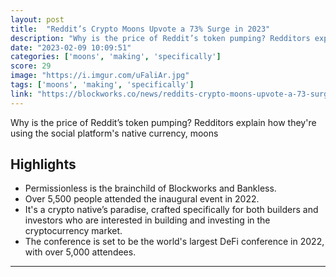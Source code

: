 ```yaml
---
layout: post
title:  "Reddit’s Crypto Moons Upvote a 73% Surge in 2023"
description: "Why is the price of Reddit’s token pumping? Redditors explain how they're using the social platform's native currency, moons"
date: "2023-02-09 10:09:51"
categories: ['moons', 'making', 'specifically']
score: 29
image: "https://i.imgur.com/uFaliAr.jpg"
tags: ['moons', 'making', 'specifically']
link: "https://blockworks.co/news/reddits-crypto-moons-upvote-a-73-surge-in-2023"
---
```


Why is the price of Reddit’s token pumping? Redditors explain how they're using the social platform's native currency, moons

## Highlights

- Permissionless is the brainchild of Blockworks and Bankless.
- Over 5,500 people attended the inaugural event in 2022.
- It's a crypto native’s paradise, crafted specifically for both builders and investors who are interested in building and investing in the cryptocurrency market.
- The conference is set to be the world's largest DeFi conference in 2022, with over 5,000 attendees.

---
